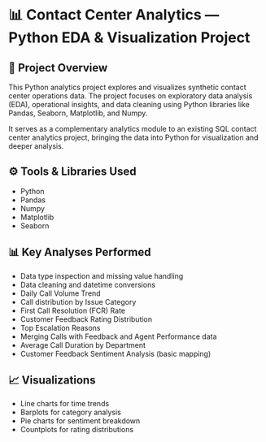 # 📊 Contact Center Analytics — Python EDA & Visualization Project

## 📌 Project Overview

This Python analytics project explores and visualizes synthetic contact center operations data. The project focuses on exploratory data analysis (EDA), operational insights, and data cleaning using Python libraries like Pandas, Seaborn, Matplotlib, and Numpy.

It serves as a complementary analytics module to an existing SQL contact center analytics project, bringing the data into Python for visualization and deeper analysis.


## ⚙️ Tools & Libraries Used

- Python
- Pandas
- Numpy
- Matplotlib
- Seaborn

## 📊 Key Analyses Performed

- Data type inspection and missing value handling
- Data cleaning and datetime conversions
- Daily Call Volume Trend
- Call distribution by Issue Category
- First Call Resolution (FCR) Rate
- Customer Feedback Rating Distribution
- Top Escalation Reasons
- Merging Calls with Feedback and Agent Performance data
- Average Call Duration by Department
- Customer Feedback Sentiment Analysis (basic mapping)

## 📈 Visualizations

- Line charts for time trends
- Barplots for category analysis
- Pie charts for sentiment breakdown
- Countplots for rating distributions


